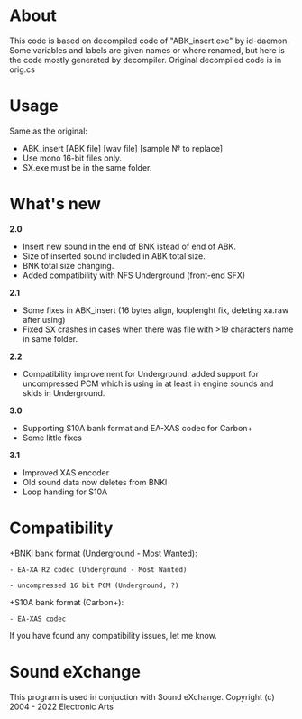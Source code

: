# About
This code is based on decompiled code of "ABK_insert.exe" by id-daemon.
Some variables and labels are given names or where renamed, but here is the code mostly generated by decompiler.
Original decompiled code is in orig.cs

# Usage
Same as the original:
- ABK_insert [ABK file] [wav file] [sample № to replace]
- Use mono 16-bit files only.
- SX.exe must be in the same folder.

# What's new
**2.0**
- Insert new sound in the end of BNK istead of end of ABK.
- Size of inserted sound included in ABK total size.
- BNK total size changing.
- Added compatibility with NFS Underground (front-end SFX)

**2.1**
- Some fixes in ABK_insert (16 bytes align, looplenght fix, deleting xa.raw after using)
- Fixed SX crashes in cases when there was file with >19 characters name in same folder.

**2.2**
- Compatibility improvement for Underground: added support for uncompressed PCM which is using in at least in engine sounds and skids in Underground.

**3.0**
- Supporting S10A bank format and EA-XAS codec for Carbon+
- Some little fixes

**3.1**
- Improved XAS encoder
- Old sound data now deletes from BNKl
- Loop handing for S10A

# Compatibility
+BNKl bank format (Underground - Most Wanted):

	- EA-XA R2 codec (Underground - Most Wanted)
  
	- uncompressed 16 bit PCM (Underground, ?)
  
+S10A bank format (Carbon+):

	- EA-XAS codec
  
If you have found any compatibility issues, let me know.

# Sound eXchange
This program is used in conjuction with Sound eXchange. 
Copyright (c) 2004 - 2022 Electronic Arts

